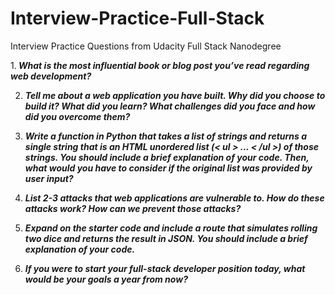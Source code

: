 # Interview-Practice-Full-Stack
Interview Practice Questions from Udacity Full Stack Nanodegree

1.<i><b> What is the most influential book or blog post you’ve read regarding web development?</b></i><br>

2. <i><b>Tell me about a web application you have built. Why did you choose to build it? What did you learn? What challenges did you face and how did you overcome them?</b></i><br>

3. <i><b>Write a function in Python that takes a list of strings and returns a single string that is an HTML unordered list (< ul > ... < /ul >) of those strings. You should include a brief explanation of your code. Then, what would you have to consider if the original list was provided by user input?</b></i>
  
4. <i><b>List 2-3 attacks that web applications are vulnerable to. How do these attacks work? How can we prevent those attacks? </b></i><br>

5. <i><b>Expand on the starter code and include a route that simulates rolling two dice and returns the result in JSON. You should include a brief explanation of your code.</b></i>

6. <i><b>If you were to start your full-stack developer position today, what would be your goals a year from now?</b></i><br>
